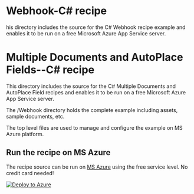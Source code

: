 # Webhook-C# recipe
his directory includes the source for the C# Webhook recipe example and enables it to be run on a free Microsoft Azure App Service server.

# Multiple Documents and AutoPlace Fields--C# recipe
This directory includes the source for the C# Multiple Documents and AutoPlace Field recipes and enables it to be run on a free Microsoft Azure App Service server.

The /Webhook directory holds the complete example including assets, sample documents, etc.

The top level files are used to manage and configure the example on MS Azure platform.

## Run the recipe on MS Azure 
The recipe source can be run on [MS Azure](https://portal.azure.com/) using the free service level. No credit card needed!

[![Deploy to Azure](http://azuredeploy.net/deploybutton.png)](https://azuredeploy.net/)
